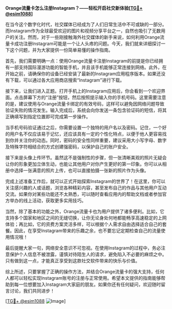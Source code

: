 **Orange流量卡怎么注册Instagram？——轻松开启社交新体验[[TG💪+ @esim1088](https://t.me/s/esim1088)]**

在当今这个数字化时代，社交媒体已经成为了人们日常生活中不可或缺的一部分。而Instagram作为全球最受欢迎的图片和视频分享平台之一，自然也吸引了无数用户的关注。然而，对于一些刚接触海外社交媒体的新手来说，如何利用Orange流量卡成功注册Instagram可能是一个让人头疼的问题。今天，我们就来详细探讨一下这个问题，并为大家提供一份简单易懂的操作指南。

首先，我们需要明确一点：使用Orange流量卡注册Instagram的前提是你已经拥有一部支持国际漫游功能的智能手机，并且该手机能够正常连接到网络。此外，在开始之前，请确保你的设备已经安装了最新的Instagram应用程序版本。如果还没有下载，可以通过各大应用商店搜索“Instagram”进行下载。

接下来，让我们进入正题。打开手机上的Instagram应用后，你会看到一个欢迎界面。点击屏幕下方的“注册”按钮，然后按照提示输入你的手机号码。这里需要注意的是，建议使用与Orange流量卡绑定的有效号码，这样可以避免因网络问题导致验证失败的情况发生。输入完成后，系统会向你发送一条包含验证码的短信，将其正确填写到指定位置即可完成第一步操作。

当手机号码验证通过之后，你需要设置一个独特的用户名以及密码。记住，一个好的用户名不仅应该易于记忆，还应该具有一定的个性化特点，以便于他人更容易找到你并关注你的动态。同时，密码的安全性同样重要，建议采用大小写字母、数字及特殊字符相结合的方式创建强密码，以保护自己的账户安全。

接下来是头像上传环节。虽然这不是强制性的步骤，但一张清晰美观的照片无疑会让你的形象更加立体生动，也能让其他用户对你产生更好的第一印象。你可以从相册中选择一张满意的照片上传，也可以直接拍摄一张新的照片作为头像。

完成上述准备工作后，就可以正式开始探索Instagram的世界了！在这里，你可以关注感兴趣的人或话题，浏览各种精彩内容，甚至发布自己的作品与其他用户互动交流。如果你对某些功能还不太熟悉，可以随时查看应用内的帮助文档或者参加官方举办的线上活动，获取更多实用技巧。

当然，除了基本的功能之外，Orange流量卡也为用户提供了诸多便利。比如，它支持多个国家和地区之间的无缝切换，让你无论身处何地都能畅享高速稳定的上网体验；再比如，它的资费方案灵活多样，可以根据个人需求自由选择适合自己的套餐。因此，在享受Instagram带来的乐趣之余，也不要忘记定期检查自己的流量使用情况哦！

最后提醒大家一句，网络安全意识不可忽视。在使用Instagram的过程中，务必注意保护个人信息不被泄露，谨慎对待陌生人的请求，避免陷入不必要的麻烦之中。只有做到这一点，才能真正享受到这款社交软件带来的快乐与价值。

综上所述，只要掌握了正确的操作方法，并结合Orange流量卡的强大支持，任何人都可以轻松实现Instagram账号的注册与正常使用。希望本文提供的指南能够帮助到每一位想要加入Instagram大家庭的朋友。如果你还有任何疑问，欢迎随时留言讨论，我们共同进步！

[[TG💪+ @esim1088](https://t.me/s/esim1088) ![Image](https://i.postimg.cc/4NQfJmqS/Snipaste-2025-05-13-00-14-12.png)]